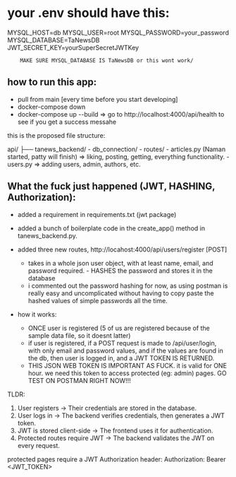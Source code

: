# your .env should have this:

MYSQL_HOST=db
MYSQL_USER=root
MYSQL_PASSWORD=your_password
MYSQL_DATABASE=TaNewsDB
JWT_SECRET_KEY=yourSuperSecretJWTKey

        MAKE SURE MYSQL_DATABASE IS TaNewsDB or this wont work/

## how to run this app:

- pull from main [every time before you start developing]
- docker-compose down
- docker-compose up --build
  => go to http://localhost:4000/api/health to see if you get a success messahe

this is the proposed file structure:

api/
├── tanews_backend/ - db_connection/ - routes/ - articles.py (Naman started, patty will finish) => liking, posting, getting, everything functionality. - users.py => adding users, admin, authors, etc.

## What the fuck just happened (JWT, HASHING, Authorization):

- added a requirement in requirements.txt (jwt package)
- added a bunch of boilerplate code in the create_app() method in tanews_backend.py.
- added three new routes, http://locahost:4000/api/users/register [POST]

  - takes in a whole json user object, with at least name, email, and password required. - HASHES the password and stores it in the database
  - i commented out the password hashing for now, as using postman is really easy and uncomplicated without having to copy paste the hashed values of simple passwords all the time.

- how it works:
  - ONCE user is registered (5 of us are registered because of the sample data file, so it doesnt latter)
  - if user is registered, if a POST request is made to /api/user/login, with only email and password values, and if the values are found in the db, then user is logged in, and a JWT TOKEN IS RETURNED.
  - THIS JSON WEB TOKEN IS IMPORTANT AS FUCK. it is valid for ONE hour. we need this token to access protected (eg: admin) pages. GO TEST ON POSTMAN RIGHT NOW!!!

TLDR:

1. User registers → Their credentials are stored in the database.
2. User logs in → The backend verifies credentials, then generates a JWT token.
3. JWT is stored client-side → The frontend uses it for authentication.
4. Protected routes require JWT → The backend validates the JWT on every request.

protected pages require a JWT Authorization header:
Authorization: Bearer <JWT_TOKEN>
